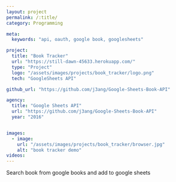 ```yaml
---
layout: project
permalink: /:title/
category: Programming

meta:
  keywords: "api, oauth, google book, googlesheets"

project:
  title: "Book Tracker"
  url: "https://still-dawn-45633.herokuapp.com/"
  type: "Project"
  logo: "/assets/images/projects/book_tracker/logo.png"
  tech: "GoogleSheets API"

github_url: "https://github.com/j3ang/Google-Sheets-Book-API"

agency:
  title: "Google Sheets API"
  url: "https://github.com/j3ang/Google-Sheets-Book-API"
  year: "2016"


images:
  - image:
    url: "/assets/images/projects/book_tracker/browser.jpg"
    alt: "book tracker demo"
videos:
---
```

<p>Search book from google books and add to google sheets</p>
 
